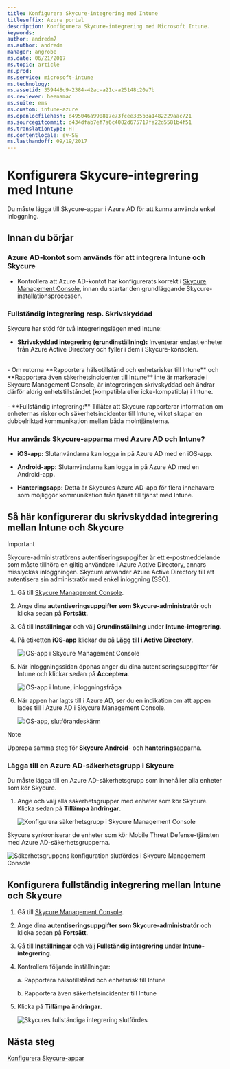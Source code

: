 ```yaml
---
title: Konfigurera Skycure-integrering med Intune
titlesuffix: Azure portal
description: Konfigurera Skycure-integrering med Microsoft Intune.
keywords: 
author: andredm7
ms.author: andredm
manager: angrobe
ms.date: 06/21/2017
ms.topic: article
ms.prod: 
ms.service: microsoft-intune
ms.technology: 
ms.assetid: 359448d9-2384-42ac-a21c-a25148c20a7b
ms.reviewer: heenamac
ms.suite: ems
ms.custom: intune-azure
ms.openlocfilehash: d495046a990817e73fcee385b3a1482229aac721
ms.sourcegitcommit: d434dfab7ef7a6c4082d675717fa22d5581b4f51
ms.translationtype: HT
ms.contentlocale: sv-SE
ms.lasthandoff: 09/19/2017
---
```

# <a name="set-up-the-skycure-integration-with-intune"></a>Konfigurera Skycure-integrering med Intune

Du måste lägga till Skycure-appar i Azure AD för att kunna använda enkel inloggning.

## <a name="before-you-begin"></a>Innan du börjar

### <a name="azure-ad-account-used-to-integrate-intune-and-skycure"></a>Azure AD-kontot som används för att integrera Intune och Skycure

-   Kontrollera att Azure AD-kontot har konfigurerats korrekt i [Skycure Management Console](https://aad.skycure.com), innan du startar den grundläggande Skycure-installationsprocessen.

### <a name="full-integration-vs-read-only"></a>Fullständig integrering resp. Skrivskyddad

Skycure har stöd för två integreringslägen med Intune:

-   **Skrivskyddad integrering (grundinställning):** Inventerar endast enheter från Azure Active Directory och fyller i dem i Skycure-konsolen.
<br>
    -   Om rutorna **Rapportera hälsotillstånd och enhetsrisker till Intune** och **Rapportera även säkerhetsincidenter till Intune** inte är markerade i Skycure Management Console, är integreringen skrivskyddad och ändrar därför aldrig enhetstillståndet (kompatibla eller icke-kompatibla) i Intune.
<br></br>
-   **Fullständig integrering:** Tillåter att Skycure rapporterar information om enheternas risker och säkerhetsincidenter till Intune, vilket skapar en dubbelriktad kommunikation mellan båda molntjänsterna.

### <a name="how-the-skycure-apps-are-used-with-azure-ad-and-intune"></a>Hur används Skycure-apparna med Azure AD och Intune?

-   **iOS-app:** Slutanvändarna kan logga in på Azure AD med en iOS-app.

-   **Android-app:** Slutanvändarna kan logga in på Azure AD med en Android-app.

-   **Hanteringsapp:** Detta är Skycures Azure AD-app för flera innehavare som möjliggör kommunikation från tjänst till tjänst med Intune.

## <a name="to-set-up-the-read-only-integration-between-intune-and-skycure"></a>Så här konfigurerar du skrivskyddad integrering mellan Intune och Skycure

> [!IMPORTANT]
> Skycure-administratörens autentiseringsuppgifter är ett e-postmeddelande som måste tillhöra en giltig användare i Azure Active Directory, annars misslyckas inloggningen. Skycure använder Azure Active Directory till att autentisera sin administratör med enkel inloggning (SSO).

1.  Gå till [Skycure Management Console](https://aad.skycure.com).

2.  Ange dina **autentiseringsuppgifter som Skycure-administratör** och klicka sedan på **Fortsätt**.

3.  Gå till **Inställningar** och välj **Grundinställning** under **Intune-integrering**.

4.  På etiketten **iOS-app** klickar du på **Lägg till i Active Directory**.

    ![iOS-app i Skycure Management Console](./media/skycure-setup-1.png)

5.  När inloggningssidan öppnas anger du dina autentiseringsuppgifter för Intune och klickar sedan på **Acceptera**.

    ![iOS-app i Intune, inloggningsfråga](./media/skycure-setup-2.png)

6.  När appen har lagts till i Azure AD, ser du en indikation om att appen lades till i Azure AD i Skycure Management Console.

    ![iOS-app, slutförandeskärm](./media/skycure-setup-3.png)

> [!NOTE]
> Upprepa samma steg för **Skycure Android**- och **hanterings**apparna.

### <a name="add-an-azure-ad-security-group-into-skycure"></a>Lägga till en Azure AD-säkerhetsgrupp i Skycure

Du måste lägga till en Azure AD-säkerhetsgrupp som innehåller alla enheter som kör Skycure.

1.  Ange och välj alla säkerhetsgrupper med enheter som kör Skycure. Klicka sedan på **Tillämpa ändringar**.

    ![Konfigurera säkerhetsgrupp i Skycure Management Console](./media/skycure-setup-4.png)

Skycure synkroniserar de enheter som kör Mobile Threat Defense-tjänsten med Azure AD-säkerhetsgrupperna.

![Säkerhetsgruppens konfiguration slutfördes i Skycure Management Console](./media/skycure-setup-5.png)

## <a name="set-up-the-full-integration-between-intune-and-skycure"></a>Konfigurera fullständig integrering mellan Intune och Skycure

1.  Gå till [Skycure Management Console](https://aad.skycure.com).

2.  Ange dina **autentiseringsuppgifter som Skycure-administratör** och klicka sedan på **Fortsätt**.

3.  Gå till **Inställningar** och välj **Fullständig integrering** under **Intune-integrering**.

4.  Kontrollera följande inställningar:

    a.  Rapportera hälsotillstånd och enhetsrisk till Intune

    b.  Rapportera även säkerhetsincidenter till Intune

5.  Klicka på **Tillämpa ändringar**.

    ![Skycures fullständiga integrering slutfördes](./media/skycure-setup-6.png)

## <a name="next-steps"></a>Nästa steg

[Konfigurera Skycure-appar](mtd-apps-ios-app-configuration-policy-add-assign.md)
